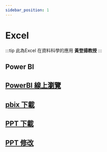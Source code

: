 ```yaml
---
sidebar_position: 1
---
```


Excel
===
:::tip
此為Excel 在資料科學的應用 **黃登揚教授**
:::
## Power BI

## [PowerBI 線上瀏覽](https://brid.gq/p)

## [pbix 下載](https://brid.gq/p-f)  

## [PPT 下載](https://brid.gq/ex)

## [PPT 修改](https://brid.gq/finalppt)
